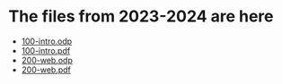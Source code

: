 # The files from 2023-2024 are here

 - [100-intro.odp](100-intro.odp)
 - [100-intro.pdf](100-intro.pdf)
 - [200-web.odp](200-web.odp)
 - [200-web.pdf](200-web.pdf)
